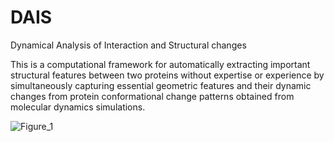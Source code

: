 # DAIS
Dynamical Analysis of Interaction and Structural changes

This is a computational framework for automatically extracting important structural features between two proteins without expertise or experience by simultaneously capturing essential geometric features and their dynamic changes from protein conformational change patterns obtained from molecular dynamics simulations. 

![Figure_1](https://user-images.githubusercontent.com/66928602/198208650-f0106a99-f55d-4200-8b8b-2eb37ffa3d20.jpg)
